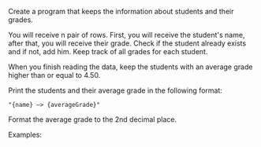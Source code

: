 Create a program that keeps the information about students and their grades. 

You will receive n pair of rows. First, you will receive the student's name, after that, you will receive their grade. Check if the student already exists and if not, add him. Keep track of all grades for each student.

When you finish reading the data, keep the students with an average grade higher than or equal to 4.50.

Print the students and their average grade in the following format:

    "{name} –> {averageGrade}"

Format the average grade to the 2nd decimal place.

Examples:

